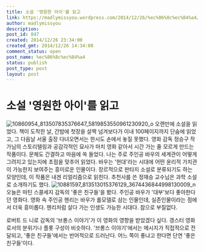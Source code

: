```yaml
---
title: 소설 '영원한 아이'를 읽고
link: https://madlymissyou.wordpress.com/2014/12/26/%ec%86%8c%ec%84%a4/
author: madlymissyou
description: 
post_id: 847
created: 2014/12/26 23:34:00
created_gmt: 2014/12/26 14:34:00
comment_status: open
post_name: %ec%86%8c%ec%84%a4
status: publish
post_type: post
layout: post
---
```


# 소설 '영원한 아이'를 읽고

![10860954_813507835376647_5819853550961230920_o](https://madlymissyou.files.wordpress.com/2015/01/10860954_813507835376647_5819853550961230920_o.jpg?w=300) 오랜만에 소설을 읽었다. 책이 도착한 날, 간밤에 첫장을 살짝 넘겨보다가 이내 100페이지까지 단숨에 읽었고, 그 다음날 서울 출장 다녀오면서는 한시도 손에서 놓질 못했다. 영화 감독 정승구 작가님의 스토리텔링과 공감각적인 묘사가 마치 영화 같아서 시간 가는 줄 모르게 만드는 작품이다. 문체도 간결하고 마음에 쏙 들었다. 나는 주로 주인공 바우의 세계관이 어떻게 그려지고 있는지에 초점을 맞추어 읽었다. 바우는 '현대'라는 시대에 어떤 윤리적 가치관이 가능한지 보여주는 흥미로운 인물이다. 장르적으로 판타지 소설로 분류되기도 하는 모양인데, 이 작품은 내겐 리얼리즘으로 읽힌다. 추천사를 쓴 정재승 교수님은 과학 소설로 소개하기도 했다. ![10881597_813513015376129_3674436844998130009_n](https://madlymissyou.files.wordpress.com/2015/01/10881597_813513015376129_3674436844998130009_n.jpg?w=213) 오늘은 마틴 스콜세지 감독의 '좋은 친구들'을 봤다. 주인공 바우가 '대부'보다 좋아한다던 영화다. 영화 속 주인공 헨리는 바우가 롤모델로 삼는 인물인데, 실존인물이라는 점에서 더욱 흥미롭다. 헨리처럼 살다 가는 인생도 가능한 시대다. 참으로 부질없다.

로버트 드 니로 감독의 '브롱스 이야기'가 이 영화의 영향을 받았겠다 싶다. 갱스터 영화로서의 분위기나 플롯 구성이 비슷하다. '브롱스 이야기'에서는 메시지가 직접적으로 전달되고, '좋은 친구들'에서는 반어적으로 드러난다. 어느 쪽이 좋냐고 한다면 단연 '좋은 친구들'이다.